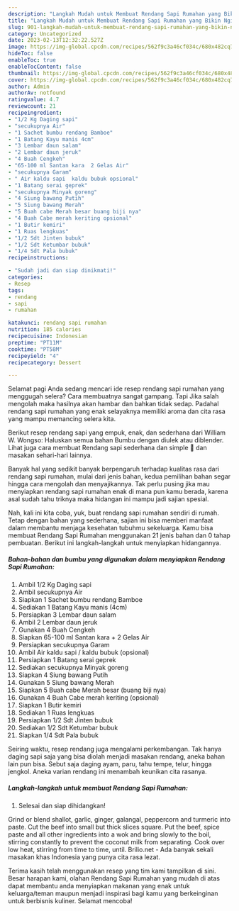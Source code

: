 ```yaml
---
description: "Langkah Mudah untuk Membuat Rendang Sapi Rumahan yang Bikin Ngiler "
title: "Langkah Mudah untuk Membuat Rendang Sapi Rumahan yang Bikin Ngiler "
slug: 901-langkah-mudah-untuk-membuat-rendang-sapi-rumahan-yang-bikin-ngiler
category: Uncategorized
date: 2023-02-13T12:32:22.527Z
image: https://img-global.cpcdn.com/recipes/562f9c3a46cf034c/680x482cq70/rendang-sapi-rumahan-foto-resep-utama.jpg
hideToc: false
enableToc: true
enableTocContent: false
thumbnail: https://img-global.cpcdn.com/recipes/562f9c3a46cf034c/680x482cq70/rendang-sapi-rumahan-foto-resep-utama.jpg
cover: https://img-global.cpcdn.com/recipes/562f9c3a46cf034c/680x482cq70/rendang-sapi-rumahan-foto-resep-utama.jpg
author: Admin
authorAv: notfound
ratingvalue: 4.7
reviewcount: 21
recipeingredient:
- "1/2 Kg Daging sapi"
- "secukupnya Air"
- "1 Sachet bumbu rendang Bamboe"
- "1 Batang Kayu manis 4cm"
- "3 Lembar daun salam"
- "2 Lembar daun jeruk"
- "4 Buah Cengkeh"
- "65-100 ml Santan kara  2 Gelas Air"
- "secukupnya Garam"
- " Air kaldu sapi  kaldu bubuk opsional"
- "1 Batang serai geprek"
- "secukupnya Minyak goreng"
- "4 Siung bawang Putih"
- "5 Siung bawang Merah"
- "5 Buah cabe Merah besar buang biji nya"
- "4 Buah Cabe merah keriting opsional"
- "1 Butir kemiri"
- "1 Ruas lengkuas"
- "1/2 Sdt Jinten bubuk"
- "1/2 Sdt Ketumbar bubuk"
- "1/4 Sdt Pala bubuk"
recipeinstructions:

- "Sudah jadi dan siap dinikmati!"
categories:
- Resep
tags:
- rendang
- sapi
- rumahan

katakunci: rendang sapi rumahan 
nutrition: 185 calories
recipecuisine: Indonesian
preptime: "PT11M"
cooktime: "PT58M"
recipeyield: "4"
recipecategory: Dessert

---
```



Selamat pagi Anda sedang mencari ide resep rendang sapi rumahan yang menggugah selera? Cara membuatnya sangat gampang. Tapi Jika salah mengolah maka hasilnya akan hambar dan bahkan tidak sedap. Padahal rendang sapi rumahan yang enak selayaknya memiliki aroma dan cita rasa yang mampu memancing selera kita.


Berikut resep rendang sapi yang empuk, enak, dan sederhana dari William W. Wongso: Haluskan semua bahan Bumbu dengan diulek atau diblender. Lihat juga cara membuat Rendang sapi sederhana dan simple 🥰 dan masakan sehari-hari lainnya.

Banyak hal yang sedikit banyak berpengaruh terhadap kualitas rasa dari rendang sapi rumahan, mulai dari jenis bahan, kedua pemilihan bahan segar hingga cara mengolah dan menyajikannya. Tak perlu pusing jika mau menyiapkan rendang sapi rumahan enak di mana pun kamu berada, karena asal sudah tahu triknya maka hidangan ini mampu jadi sajian spesial.


Nah, kali ini kita coba, yuk, buat rendang sapi rumahan sendiri di rumah. Tetap dengan bahan yang sederhana, sajian ini bisa memberi manfaat dalam membantu menjaga kesehatan tubuhmu sekeluarga. Kamu bisa membuat Rendang Sapi Rumahan menggunakan 21 jenis bahan dan 0 tahap pembuatan. Berikut ini langkah-langkah untuk menyiapkan hidangannya.

<!--inarticleads1-->

##### Bahan-bahan dan bumbu yang digunakan dalam menyiapkan Rendang Sapi Rumahan:

1. Ambil 1/2 Kg Daging sapi
1. Ambil secukupnya Air
1. Siapkan 1 Sachet bumbu rendang Bamboe
1. Sediakan 1 Batang Kayu manis (4cm)
1. Persiapkan 3 Lembar daun salam
1. Ambil 2 Lembar daun jeruk
1. Gunakan 4 Buah Cengkeh
1. Siapkan 65-100 ml Santan kara + 2 Gelas Air
1. Persiapkan secukupnya Garam
1. Ambil  Air kaldu sapi / kaldu bubuk (opsional)
1. Persiapkan 1 Batang serai geprek
1. Sediakan secukupnya Minyak goreng
1. Siapkan 4 Siung bawang Putih
1. Gunakan 5 Siung bawang Merah
1. Siapkan 5 Buah cabe Merah besar (buang biji nya)
1. Gunakan 4 Buah Cabe merah keriting (opsional)
1. Siapkan 1 Butir kemiri
1. Sediakan 1 Ruas lengkuas
1. Persiapkan 1/2 Sdt Jinten bubuk
1. Sediakan 1/2 Sdt Ketumbar bubuk
1. Siapkan 1/4 Sdt Pala bubuk


Seiring waktu, resep rendang juga mengalami perkembangan. Tak hanya daging sapi saja yang bisa diolah menjadi masakan rendang, aneka bahan lain pun bisa. Sebut saja daging ayam, paru, tahu tempe, telur, hingga jengkol. Aneka varian rendang ini menambah keunikan cita rasanya. 

<!--inarticleads2-->

##### Langkah-langkah untuk membuat Rendang Sapi Rumahan:


1. Selesai dan siap dihidangkan!

Grind or blend shallot, garlic, ginger, galangal, peppercorn and turmeric into paste. Cut the beef into small but thick slices square. Put the beef, spice paste and all other ingredients into a wok and bring slowly to the boil, stirring constantly to prevent the coconut milk from separating. Cook over low heat, stirring from time to time, until. Brilio.net - Ada banyak sekali masakan khas Indonesia yang punya cita rasa lezat. 

Terima kasih telah menggunakan resep yang tim kami tampilkan di sini. Besar harapan kami, olahan Rendang Sapi Rumahan yang mudah di atas dapat membantu anda menyiapkan makanan yang enak untuk keluarga/teman maupun menjadi inspirasi bagi kamu yang berkeinginan untuk berbisnis kuliner. Selamat mencoba!
